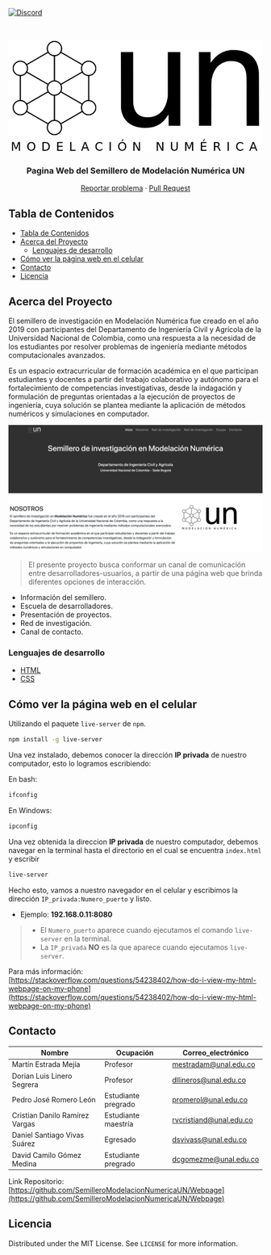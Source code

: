 <!--
*** Thanks for checking out this README Template. If you have a suggestion that would
*** make this better, please fork the repo and create a pull request or simply open
*** an issue with the tag "enhancement".
*** Thanks again! Now go create something AMAZING! :D
-->





<!-- PROJECT SHIELDS -->
<!--
*** I'm using markdown "reference style" links for readability.
*** Reference links are enclosed in brackets [ ] instead of parentheses ( ).
*** See the bottom of this document for the declaration of the reference variables
*** for contributors-url, forks-url, etc. This is an optional, concise syntax you may use.
*** https://www.markdownguide.org/basic-syntax/#reference-style-links
-->

<!-- 
[![Contributors][contributors-shield]][contributors-url]
[![Forks][forks-shield]][forks-url]
[![Stargazers][stars-shield]][stars-url]
[![Issues][issues-shield]][issues-url]
[![MIT License][license-shield]][license-url]
[![LinkedIn][linkedin-shield]][linkedin-url] -->

[![Discord][discord-shield]][discord-url]



<!-- PROJECT LOGO -->
<br />
<p align="center">
  <a href="https://github.com/SemilleroModelacionNumericaUN/Webpage">
    <img src="img/logo_negro.png" >
    <!-- alt="Logo" width="80" height="80"> -->
  </a>

  <h3 align="center">Pagina Web del Semillero de Modelación Numérica UN
 </h3>

  <p align="center">
    <!-- An awesome README template to jumpstart your projects!
    <br />
    <a href="https://github.com/othneildrew/Best-README-Template"><strong>Explore the docs »</strong></a>
    <br />
    <br />
    <a href="https://github.com/othneildrew/Best-README-Template">View Demo</a>
    · -->
    <a href="https://github.com/SemilleroModelacionNumericaUN/Webpage/issues">Reportar problema</a>
    ·
    <a href="https://github.com/SemilleroModelacionNumericaUN/Webpage/pulls">Pull Request</a>
  </p>
</p>



<!-- TABLE OF CONTENTS -->
## Tabla de Contenidos

- [Tabla de Contenidos](#tabla-de-contenidos)
- [Acerca del Proyecto](#acerca-del-proyecto)
  - [Lenguajes de desarrollo](#lenguajes-de-desarrollo)
- [Cómo ver la página web en el celular](#cómo-ver-la-página-web-en-el-celular)
- [Contacto](#contacto)
- [Licencia](#licencia)
<!-- - [Getting Started](#getting-started) -->
  <!-- - [Prerequisites](#prerequisites)
  - [Installation](#installation) -->
<!-- - [Usage](#usage)
- [Roadmap](#roadmap)
- [Contributing](#contributing) -->
<!-- - [Acknowledgements](#acknowledgements) -->



<!-- ABOUT THE PROJECT -->
## Acerca del Proyecto

El semillero de investigación en Modelación Numérica fue creado en el año 2019 con participantes del Departamento de Ingeniería Civil y Agrícola de la Universidad Nacional de Colombia, como una respuesta a la necesidad de los estudiantes por resolver problemas de ingeniería mediante métodos computacionales avanzados.

Es un espacio extracurricular de formación académica en el que participan estudiantes y docentes a partir del trabajo colaborativo y autónomo para el fortalecimiento de competencias investigativas, desde la indagación y formulación de preguntas orientadas a la ejecución de proyectos de ingeniería, cuya solución se plantea mediante la aplicación de métodos numéricos y simulaciones en computador.

<img src="img/screenshot.png" >

> El presente proyecto busca conformar un canal de comunicación entre desarrolladores-usuarios, a partir de una página web que brinda diferentes opciones de interacción.

- Información del semillero.
- Escuela de desarrolladores.
- Presentación de proyectos.
- Red de investigación.
- Canal de contacto.


### Lenguajes de desarrollo
* [HTML](https://www.w3schools.com/html/)
* [CSS](https://www.w3schools.com/css/default.asp)


## Cómo ver la página web en el celular

Utilizando el paquete `live-server` de `npm`.

```bash
npm install -g live-server
```
Una vez instalado, debemos conocer la dirección **IP privada** de nuestro computador, esto lo logramos escribiendo:

En bash:
```bash
ifconfig
```
En Windows:
```bash
ipconfig
```

Una vez obtenida la direccion **IP privada** de nuestro computador, debemos navegar en la terminal hasta el directorio en el cual se encuentra `index.html` y escribir

```bash
live-server
```

Hecho esto,  vamos a nuestro navegador en el celular y escribimos la dirección `IP_privada:Numero_puerto` y listo.

- Ejemplo: **192.168.0.11:8080**

> - El `Numero_puerto` aparece cuando ejecutamos el comando `live-server` en la terminal.
> - La `IP_privada` **NO** es la que aparece cuando ejecutamos `live-server`.

Para más información: [https://stackoverflow.com/questions/54238402/how-do-i-view-my-html-webpage-on-my-phone](https://stackoverflow.com/questions/54238402/how-do-i-view-my-html-webpage-on-my-phone)

<!-- GETTING STARTED -->
<!-- ## Getting Started

This is an example of how you may give instructions on setting up your project locally.
To get a local copy up and running follow these simple example steps.

### Prerequisites

This is an example of how to list things you need to use the software and how to install them.
* npm
```sh
npm install npm@latest -g
```

### Installation

1. Get a free API Key at [https://example.com](https://example.com)
2. Clone the repo
```sh
git clone https://github.com/your_username_/Project-Name.git
```
3. Install NPM packages
```sh
npm install
```
4. Enter your API in `config.js`
```JS
const API_KEY = 'ENTER YOUR API';
``` -->



<!-- USAGE EXAMPLES -->
<!-- ## Usage

Use this space to show useful examples of how a project can be used. Additional screenshots, code examples and demos work well in this space. You may also link to more resources.

_For more examples, please refer to the [Documentation](https://example.com)_ -->



<!-- ROADMAP -->
<!-- ## Roadmap

See the [open issues](https://github.com/othneildrew/Best-README-Template/issues) for a list of proposed features (and known issues). -->



<!-- CONTRIBUTING -->
<!-- ## Contributing

Contributions are what make the open source community such an amazing place to be learn, inspire, and create. Any contributions you make are **greatly appreciated**.

1. Fork the Project
2. Create your Feature Branch (`git checkout -b feature/AmazingFeature`)
3. Commit your Changes (`git commit -m 'Add some AmazingFeature'`)
4. Push to the Branch (`git push origin feature/AmazingFeature`)
5. Open a Pull Request -->






<!-- CONTACT -->
## Contacto

| Nombre | Ocupación | Correo_electrónico|
| ------ | -----    | ------- |
| Martín Estrada Mejía | Profesor    | mestradam@unal.edu.co |
| Dorian Luis Linero Segrera | Profesor    | dllineros@unal.edu.co |
| Pedro José Romero León | Estudiante pregrado    | promerol@unal.edu.co |
| Cristian Danilo Ramírez Vargas | Estudiante maestría    | rvcristiand@unal.edu.co |
| Daniel Santiago Vivas Suárez | Egresado    | dsvivass@unal.edu.co |
| David Camilo Gómez Medina | Estudiante pregrado    | dcgomezme@unal.edu.co |

<!-- Your Name - [@your_twitter](https://twitter.com/your_username) - email@example.com -->


Link Repositorio: [https://github.com/SemilleroModelacionNumericaUN/Webpage](https://github.com/SemilleroModelacionNumericaUN/Webpage)



<!-- LICENSE -->
## Licencia

Distributed under the MIT License. See `LICENSE` for more information.



<!-- ACKNOWLEDGEMENTS -->
<!-- ## Acknowledgements
* [GitHub Emoji Cheat Sheet](https://www.webpagefx.com/tools/emoji-cheat-sheet)
* [Img Shields](https://shields.io)
* [Choose an Open Source License](https://choosealicense.com)
* [GitHub Pages](https://pages.github.com)
* [Animate.css](https://daneden.github.io/animate.css)
* [Loaders.css](https://connoratherton.com/loaders)
* [Slick Carousel](https://kenwheeler.github.io/slick)
* [Smooth Scroll](https://github.com/cferdinandi/smooth-scroll)
* [Sticky Kit](http://leafo.net/sticky-kit)
* [JVectorMap](http://jvectormap.com)
* [Font Awesome](https://fontawesome.com) -->





<!-- MARKDOWN LINKS & IMAGES -->
<!-- https://www.markdownguide.org/basic-syntax/#reference-style-links -->
[contributors-shield]: https://img.shields.io/github/contributors/SemilleroModelacionNumericaUN/Webpage

<!-- https://img.shields.io/github/contributors/othneildrew/Best-README-Template.svg?style=flat-square -->
[contributors-url]: https://github.com/othneildrew/Best-README-Template/graphs/contributors
[forks-shield]: https://img.shields.io/github/forks/othneildrew/Best-README-Template.svg?style=flat-square
[forks-url]: https://github.com/othneildrew/Best-README-Template/network/members
[stars-shield]: https://img.shields.io/github/stars/othneildrew/Best-README-Template.svg?style=flat-square
[stars-url]: https://github.com/othneildrew/Best-README-Template/stargazers
[issues-shield]: https://img.shields.io/github/issues/othneildrew/Best-README-Template.svg?style=flat-square
[issues-url]: https://github.com/othneildrew/Best-README-Template/issues
[license-shield]: https://img.shields.io/github/license/othneildrew/Best-README-Template.svg?style=flat-square
[license-url]: https://github.com/othneildrew/Best-README-Template/blob/master/LICENSE.txt
[linkedin-shield]: https://img.shields.io/badge/-LinkedIn-black.svg?style=flat-square&logo=linkedin&colorB=555
[discord-shield]: https://img.shields.io/discord/747573976330666080?label=discord
[discord-url]: https://discord.com/channels/747573976330666080/
[linkedin-url]: https://linkedin.com/in/othneildrew
[product-screenshot]: images/screenshot.png